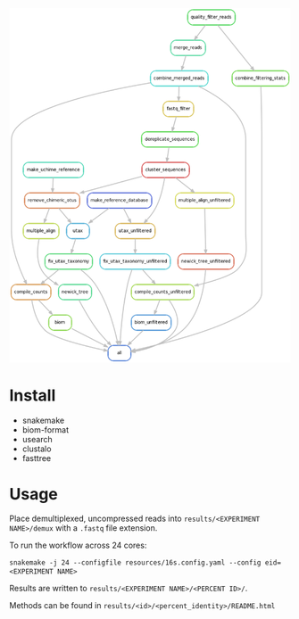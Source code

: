 ![dag](resources/dag.png)

# Install

+ snakemake
+ biom-format
+ usearch
+ clustalo
+ fasttree


# Usage

Place demultiplexed, uncompressed reads into `results/<EXPERIMENT NAME>/demux`
with a `.fastq` file extension.

To run the workflow across 24 cores:

```
snakemake -j 24 --configfile resources/16s.config.yaml --config eid=<EXPERIMENT NAME>
```

Results are written to `results/<EXPERIMENT NAME>/<PERCENT ID>/`.

Methods can be found in `results/<id>/<percent_identity>/README.html`
